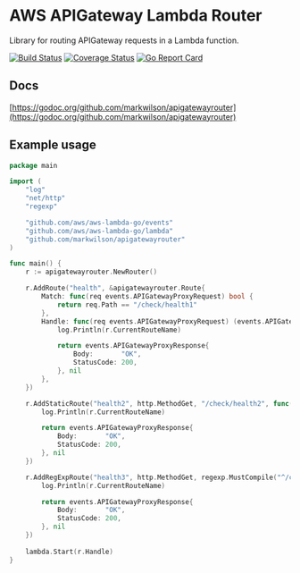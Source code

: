 # AWS APIGateway Lambda Router

Library for routing APIGateway requests in a Lambda function.

[![Build Status](https://travis-ci.com/markwilson/apigatewayrouter.svg?branch=master)](https://travis-ci.com/markwilson/apigatewayrouter)
[![Coverage Status](https://coveralls.io/repos/github/markwilson/apigatewayrouter/badge.svg?branch=master)](https://coveralls.io/github/markwilson/apigatewayrouter)
[![Go Report Card](https://goreportcard.com/badge/github.com/markwilson/apigatewayrouter)](https://goreportcard.com/report/github.com/markwilson/apigatewayrouter)

## Docs

[https://godoc.org/github.com/markwilson/apigatewayrouter](https://godoc.org/github.com/markwilson/apigatewayrouter)

## Example usage

``` go
package main

import (
	"log"
	"net/http"
	"regexp"

	"github.com/aws/aws-lambda-go/events"
	"github.com/aws/aws-lambda-go/lambda"
	"github.com/markwilson/apigatewayrouter"
)

func main() {
	r := apigatewayrouter.NewRouter()

	r.AddRoute("health", &apigatewayrouter.Route{
		Match: func(req events.APIGatewayProxyRequest) bool {
			return req.Path == "/check/health1"
		},
		Handle: func(req events.APIGatewayProxyRequest) (events.APIGatewayProxyResponse, error) {
			log.Println(r.CurrentRouteName)

			return events.APIGatewayProxyResponse{
				Body:       "OK",
				StatusCode: 200,
			}, nil
		},
	})

	r.AddStaticRoute("health2", http.MethodGet, "/check/health2", func(req events.APIGatewayProxyRequest) (events.APIGatewayProxyResponse, error) {
		log.Println(r.CurrentRouteName)

		return events.APIGatewayProxyResponse{
			Body:       "OK",
			StatusCode: 200,
		}, nil
	})

	r.AddRegExpRoute("health3", http.MethodGet, regexp.MustCompile("^/check/health3$"), func(req events.APIGatewayProxyRequest) (events.APIGatewayProxyResponse, error) {
		log.Println(r.CurrentRouteName)

		return events.APIGatewayProxyResponse{
			Body:       "OK",
			StatusCode: 200,
		}, nil
	})
	
	lambda.Start(r.Handle)
}
```
